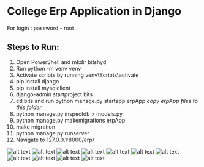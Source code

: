 # College Erp Application in Django
For login : password - root
## Steps to Run:
1. Open PowerShell and mkdir bitshyd
2. Run python -m venv venv
3. Activate scripts by running venv\Scripts\activate
4. pip install django
5. pip install mysqlclient
6. django-admin startproject bits
7. cd bits and run python manage.py startapp erpApp *copy erpApp files to this folder*
8. python manage.py inspectdb > models.py
9. python manage.py makemigrations erpApp
10. make migration 
11. python manage.py runserver
12. Navigate to 127.0.0.1:8000/erp/

![alt text](https://github.com/kanika2296/bitsErpApp/blob/master/screenshot/Screenshot%20(61).png)
![alt text](https://github.com/kanika2296/bitsErpApp/blob/master/screenshot/Screenshot%20(62).png)
![alt text](https://github.com/kanika2296/bitsErpApp/blob/master/screenshot/Screenshot%20(64).png)
![alt text](https://github.com/kanika2296/bitsErpApp/blob/master/screenshot/Screenshot%20(66).png)
![alt text](https://github.com/kanika2296/bitsErpApp/blob/master/screenshot/Screenshot%20(67).png)
![alt text](https://github.com/kanika2296/bitsErpApp/blob/master/screenshot/Screenshot%20(68).png)
![alt text](https://github.com/kanika2296/bitsErpApp/blob/master/screenshot/Screenshot%20(69).png)
![alt text](https://github.com/kanika2296/bitsErpApp/blob/master/screenshot/Screenshot%20(70).png)
![alt text](https://github.com/kanika2296/bitsErpApp/blob/master/screenshot/Screenshot%20(72).png)
![alt text](https://github.com/kanika2296/bitsErpApp/blob/master/screenshot/Screenshot%20(73).png)
![alt text](https://github.com/kanika2296/bitsErpApp/blob/master/screenshot/Screenshot%20(74).png)
